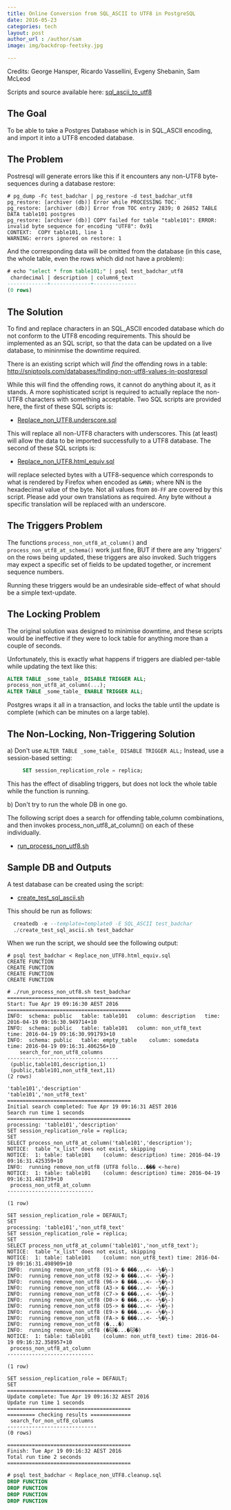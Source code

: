 ```yaml
---
title: Online Conversion from SQL_ASCII to UTF8 in PostgreSQL
date: 2016-05-23
categories: tech
layout: post
author_url : /author/sam
image: img/backdrop-feetsky.jpg

---
```


Credits: George Hansper, Ricardo Vassellini, Evgeny Shebanin, Sam McLeod

Scripts and source available here: [sql_ascii_to_utf8](https://github.com/sammcj/sql_ascii_to_utf8)


## The Goal

To be able to take a Postgres Database which is in SQL_ASCII encoding, and import it into a UTF8 encoded database.

## The Problem

Postresql will generate errors like this if it encounters any non-UTF8 byte-sequences during a database restore:

```shell
# pg_dump -Fc test_badchar | pg_restore -d test_badchar_utf8
pg_restore: [archiver (db)] Error while PROCESSING TOC:
pg_restore: [archiver (db)] Error from TOC entry 2839; 0 26852 TABLE DATA table101 postgres
pg_restore: [archiver (db)] COPY failed for table "table101": ERROR:  invalid byte sequence for encoding "UTF8": 0x91
CONTEXT:  COPY table101, line 1
WARNING: errors ignored on restore: 1
```

<!--more-->

And the corresponding data will be omitted from the database (in this case, the whole table, even the rows which did not have a problem):

```sql
# echo "select * from table101;" | psql test_badchar_utf8
 chardecimal | description | column6_text
-------------+-------------+--------------
(0 rows)
```

The Solution
------------

To find and replace characters in an SQL_ASCII encoded database which do not conform to the UTF8 encoding requirements.
This should be implemented as an SQL script, so that the data can be updated on a live database, to mininmise the downtime required.

There is an existing script which will _find_ the offending rows in a table:
    http://sniptools.com/databases/finding-non-utf8-values-in-postgresql

While this will find the offending rows, it cannot do anything about it, as it stands.
A more sophisticated script is required to actually replace the non-UTF8 characters with something acceptable.
Two SQL scripts are provided here, the first of these SQL scripts is:

- [Replace_non_UTF8.underscore.sql](https://github.com/sammcj/sql_ascii_to_utf8/blob/master/Replace_non_UTF8.underscore.sql)

This will replace all non-UTF8 characters with underscores.
This (at least) will allow the data to be imported successfully to a UTF8 database.
The second of these SQL scripts is:

- [Replace_non_UTF8.html_equiv.sql](https://github.com/sammcj/sql_ascii_to_utf8/blob/master/Replace_non_UTF8.html_equiv.sql)

will replace selected bytes with a UTF8-sequence which corresponds to what is rendered by Firefox when encoded as `&#NN;`
where NN is the hexadecimal value of the byte.
Not all values from `80-FF` are covered by this script. Please add your own translations as required.
Any byte without a specific translation will be replaced with an underscore.

## The Triggers Problem

The functions `process_non_utf8_at_column()` and `process_non_utf8_at_schema()` work just fine, BUT if there are any 'triggers' on the rows being updated, these triggers are also invoked.
Such triggers may expect a specific set of fields to be updated together, or increment sequence numbers.

Running these triggers would be an undesirable side-effect of what should be a simple text-update.

## The Locking Problem

The original solution was designed to minimise downtime, and these scripts would be ineffective if they were to lock table for anything more than a couple of seconds.

Unfortunately, this is exactly what happens if triggers are diabled per-table while updating the text like this:

```sql
ALTER TABLE _some_table_ DISABLE TRIGGER ALL;
process_non_utf8_at_column(...);
ALTER TABLE _some_table_ ENABLE TRIGGER ALL;
```

Postgres wraps it all in a transaction, and locks the table until the update is complete (which can be minutes on a large table).

## The Non-Locking, Non-Triggering Solution

a) Don't use `ALTER TABLE _some_table_ DISABLE TRIGGER ALL;`
   Instead, use a session-based setting:

```sql
     SET session_replication_role = replica;
```

This has the effect of disabling triggers, but does not lock the whole table while the function is running.

b) Don't try to run the whole DB in one go.

The following script does a search for offending table,column combinations, and then invokes process_non_utf8_at_column() on each of these individually.

- [run_process_non_utf8.sh](https://github.com/sammcj/sql_ascii_to_utf8/blob/master/run_process_non_utf8.sh)


## Sample DB and Outputs

A test database can be created using the script:
- [create_test_sql_ascii.sh](https://github.com/sammcj/sql_ascii_to_utf8/blob/master/create_test_sql_ascii.sh)

This should be run as follows:

```sql
  createdb -e --template=template0 -E SQL_ASCII test_badchar
  ./create_test_sql_ascii.sh test_badchar
```

When we run the script, we should see the following output:

```shell
# psql test_badchar < Replace_non_UTF8.html_equiv.sql
CREATE FUNCTION
CREATE FUNCTION
CREATE FUNCTION
CREATE FUNCTION
```

```shell
# ./run_process_non_utf8.sh test_badchar
========================================
Start: Tue Apr 19 09:16:30 AEST 2016
========================================
INFO:  schema: public   table: table101   column: description   time: 2016-04-19 09:16:30.949714+10
INFO:  schema: public   table: table101   column: non_utf8_text   time: 2016-04-19 09:16:30.991793+10
INFO:  schema: public   table: empty_table    column: somedata    time: 2016-04-19 09:16:31.406256+10
    search_for_non_utf8_columns
------------------------------------
 (public,table101,description,1)
 (public,table101,non_utf8_text,11)
(2 rows)

'table101','description'
'table101','non_utf8_text'
========================================
Initial search completed: Tue Apr 19 09:16:31 AEST 2016
Search run time 1 seconds
========================================
processing: 'table101','description'
SET session_replication_role = replica;
SET
SELECT process_non_utf8_at_column('table101','description');
NOTICE:  table "x_list" does not exist, skipping
NOTICE:  1: table: table101    (column: description) time: 2016-04-19 09:16:31.425359+10
INFO:  running remove_non_utf8 (UTF8 follo...��� <-here)
NOTICE:  1: table: table101    (column: description) time: 2016-04-19 09:16:31.481739+10
 process_non_utf8_at_column
----------------------------

(1 row)

SET session_replication_role = DEFAULT;
SET
processing: 'table101','non_utf8_text'
SET session_replication_role = replica;
SET
SELECT process_non_utf8_at_column('table101','non_utf8_text');
NOTICE:  table "x_list" does not exist, skipping
NOTICE:  1: table: table101    (column: non_utf8_text) time: 2016-04-19 09:16:31.498909+10
INFO:  running remove_non_utf8 (91-> � ���...<- -½�½-)
INFO:  running remove_non_utf8 (92-> � ���...<- -½�½-)
INFO:  running remove_non_utf8 (96-> � ���...<- -½�½-)
INFO:  running remove_non_utf8 (A3-> � ���...<- -½�½-)
INFO:  running remove_non_utf8 (C7-> � ���...<- -½�½-)
INFO:  running remove_non_utf8 (D0-> � ���...<- -½�½-)
INFO:  running remove_non_utf8 (D5-> � ���...<- -½�½-)
INFO:  running remove_non_utf8 (E9-> � ���...<- -½�½-)
INFO:  running remove_non_utf8 (FA-> � ���...<- -½�½-)
INFO:  running remove_non_utf8 (�...�)
INFO:  running remove_non_utf8 (�🐱�...�🐱�)
NOTICE:  1: table: table101    (column: non_utf8_text) time: 2016-04-19 09:16:32.358957+10
 process_non_utf8_at_column
----------------------------

(1 row)

SET session_replication_role = DEFAULT;
SET
========================================
Update complete: Tue Apr 19 09:16:32 AEST 2016
Update run time 1 seconds
========================================
========= checking results =============
 search_for_non_utf8_columns
-----------------------------
(0 rows)

========================================
Finish: Tue Apr 19 09:16:32 AEST 2016
Total run time 2 seconds
========================================
```

```sql
# psql test_badchar < Replace_non_UTF8.cleanup.sql
DROP FUNCTION
DROP FUNCTION
DROP FUNCTION
DROP FUNCTION
```
